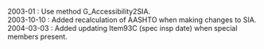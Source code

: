 2003-01 : Use method G_Accessibility2SIA.  2003-10-10 : Added recalculation of AASHTO when making changes to SIA.  2004-03-03 : Added updating Item93C (spec insp date) when special members present.